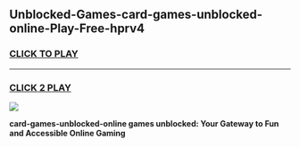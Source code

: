 
## Unblocked-Games-card-games-unblocked-online-Play-Free-hprv4
<h3>
<a href="https://premium76.site?title=card-games-unblocked-online&ref=10A">CLICK TO PLAY</a></h3>
<hr>

<h3>
<a href="https://premium76.site?title=card-games-unblocked-online&ref=10A">CLICK 2 PLAY</a>
  
</h3>

<a href="https://premium76.site?title=card-games-unblocked-online&ref=10A"><img src="https://clearcache.store/games.png"></a>


**card-games-unblocked-online games unblocked: Your Gateway to Fun and Accessible Online Gaming**

